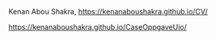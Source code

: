 Kenan Abou Shakra, https://kenanaboushakra.github.io/CV/

https://kenanaboushakra.github.io/CaseOppgaveUio/

